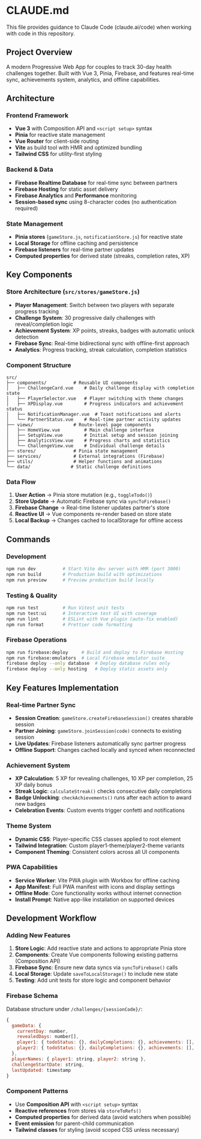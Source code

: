 # CLAUDE.md

This file provides guidance to Claude Code (claude.ai/code) when working with code in this repository.

## Project Overview

A modern Progressive Web App for couples to track 30-day health challenges together. Built with Vue 3, Pinia, Firebase, and features real-time sync, achievements system, analytics, and offline capabilities.

## Architecture

### Frontend Framework
- **Vue 3** with Composition API and `<script setup>` syntax
- **Pinia** for reactive state management
- **Vue Router** for client-side routing  
- **Vite** as build tool with HMR and optimized bundling
- **Tailwind CSS** for utility-first styling

### Backend & Data
- **Firebase Realtime Database** for real-time sync between partners
- **Firebase Hosting** for static asset delivery
- **Firebase Analytics** and **Performance** monitoring
- **Session-based sync** using 8-character codes (no authentication required)

### State Management
- **Pinia stores** (`gameStore.js`, `notificationStore.js`) for reactive state
- **Local Storage** for offline caching and persistence  
- **Firebase listeners** for real-time partner updates
- **Computed properties** for derived state (streaks, completion rates, XP)

## Key Components

### Store Architecture (`src/stores/gameStore.js`)
- **Player Management**: Switch between two players with separate progress tracking
- **Challenge System**: 30 progressive daily challenges with reveal/completion logic
- **Achievement System**: XP points, streaks, badges with automatic unlock detection
- **Firebase Sync**: Real-time bidirectional sync with offline-first approach
- **Analytics**: Progress tracking, streak calculation, completion statistics

### Component Structure
```
src/
├── components/          # Reusable UI components
│   ├── ChallengeCard.vue    # Daily challenge display with completion state
│   ├── PlayerSelector.vue   # Player switching with theme changes  
│   ├── XPDisplay.vue        # Progress indicators and achievement status
│   ├── NotificationManager.vue  # Toast notifications and alerts
│   └── PartnerStatus.vue    # Real-time partner activity updates
├── views/               # Route-level page components
│   ├── HomeView.vue         # Main challenge interface
│   ├── SetupView.vue        # Initial setup and session joining
│   ├── AnalyticsView.vue    # Progress charts and statistics
│   └── ChallengeView.vue    # Individual challenge details
├── stores/              # Pinia state management
├── services/            # External integrations (Firebase)
├── utils/               # Helper functions and animations
└── data/               # Static challenge definitions
```

### Data Flow
1. **User Action** → Pinia store mutation (e.g., `toggleTodo()`)
2. **Store Update** → Automatic Firebase sync via `syncToFirebase()`
3. **Firebase Change** → Real-time listener updates partner's store
4. **Reactive UI** → Vue components re-render based on store state
5. **Local Backup** → Changes cached to localStorage for offline access

## Commands

### Development
```bash
npm run dev          # Start Vite dev server with HMR (port 3000)
npm run build        # Production build with optimizations
npm run preview      # Preview production build locally
```

### Testing & Quality
```bash
npm run test         # Run Vitest unit tests
npm run test:ui      # Interactive test UI with coverage
npm run lint         # ESLint with Vue plugin (auto-fix enabled)
npm run format       # Prettier code formatting
```

### Firebase Operations  
```bash
npm run firebase:deploy     # Build and deploy to Firebase Hosting
npm run firebase:emulators  # Local Firebase emulator suite
firebase deploy --only database  # Deploy database rules only
firebase deploy --only hosting   # Deploy static assets only
```

## Key Features Implementation

### Real-time Partner Sync
- **Session Creation**: `gameStore.createFirebaseSession()` creates sharable session
- **Partner Joining**: `gameStore.joinSession(code)` connects to existing session  
- **Live Updates**: Firebase listeners automatically sync partner progress
- **Offline Support**: Changes cached locally and synced when reconnected

### Achievement System
- **XP Calculation**: 5 XP for revealing challenges, 10 XP per completion, 25 XP daily bonus
- **Streak Logic**: `calculateStreak()` checks consecutive daily completions
- **Badge Unlocking**: `checkAchievements()` runs after each action to award new badges
- **Celebration Events**: Custom events trigger confetti and notifications

### Theme System
- **Dynamic CSS**: Player-specific CSS classes applied to root element
- **Tailwind Integration**: Custom player1-theme/player2-theme variants
- **Component Theming**: Consistent colors across all UI components

### PWA Capabilities  
- **Service Worker**: Vite PWA plugin with Workbox for offline caching
- **App Manifest**: Full PWA manifest with icons and display settings
- **Offline Mode**: Core functionality works without internet connection
- **Install Prompt**: Native app-like installation on supported devices

## Development Workflow

### Adding New Features
1. **Store Logic**: Add reactive state and actions to appropriate Pinia store
2. **Components**: Create Vue components following existing patterns (Composition API)
3. **Firebase Sync**: Ensure new data syncs via `syncToFirebase()` calls
4. **Local Storage**: Update `saveToLocalStorage()` to include new state
5. **Testing**: Add unit tests for store logic and component behavior

### Firebase Schema
Database structure under `/challenges/{sessionCode}/`:
```javascript
{
  gameData: {
    currentDay: number,
    revealedDays: number[],
    player1: { todoStatus: {}, dailyCompletions: {}, achievements: [], xpPoints: number },
    player2: { todoStatus: {}, dailyCompletions: {}, achievements: [], xpPoints: number }
  },
  playerNames: { player1: string, player2: string },
  challengeStartDate: string,
  lastUpdated: timestamp
}
```

### Component Patterns
- Use **Composition API** with `<script setup>` syntax
- **Reactive references** from stores via `storeToRefs()`  
- **Computed properties** for derived data (avoid watchers when possible)
- **Event emission** for parent-child communication
- **Tailwind classes** for styling (avoid scoped CSS unless necessary)